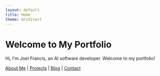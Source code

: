 ```yaml
---
layout: default
title: Home
theme: Architect
---
```


# Welcome to My Portfolio

Hi, I'm Joel Francis, an AI software developer. Welcome to my portfolio!

[About Me](about.md) | [Projects](projects.md) | [Blog](blog.md) | [Contact](contact.md)
